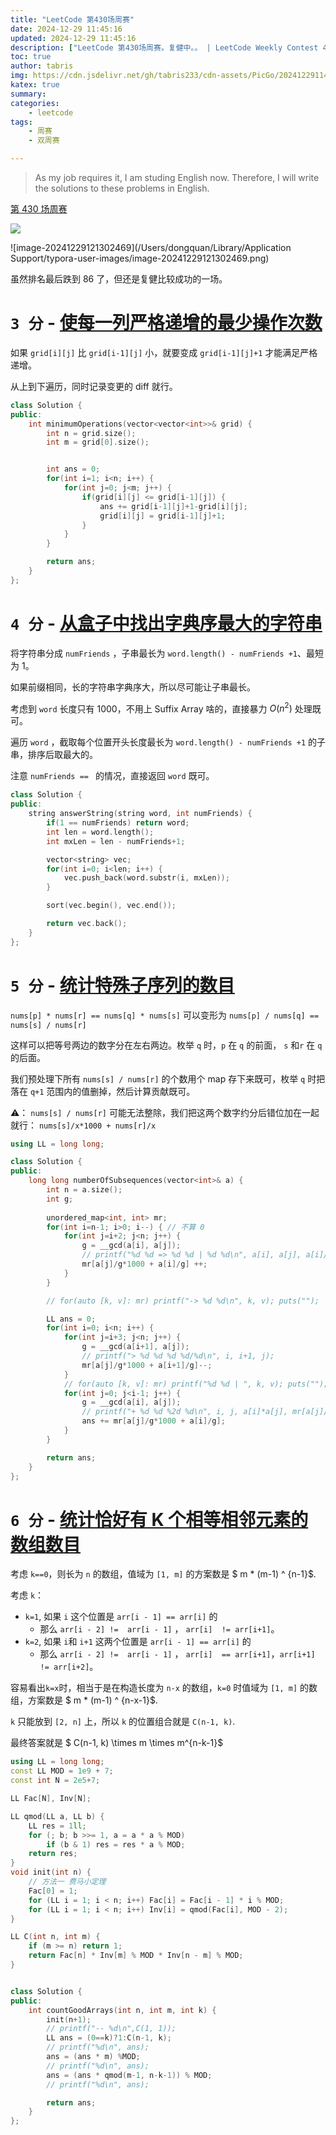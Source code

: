 ```yaml
---
title: "LeetCode 第430场周赛"
date: 2024-12-29 11:45:16
updated: 2024-12-29 11:45:16
description: ["LeetCode 第430场周赛。复健中。。 | LeetCode Weekly Contest 430. "]
toc: true
author: tabris
img: https://cdn.jsdelivr.net/gh/tabris233/cdn-assets/PicGo/202412291141015.png
katex: true
summary:
categories:
    - leetcode
tags:
    - 周赛
    - 双周赛

---
```


> As my job requires it, I am studing English now. Therefore, I will write the solutions to these problems in English.

[第 430 场周赛](https://leetcode.cn/contest/weekly-contest-430)

![](https://cdn.jsdelivr.net/gh/tabris233/cdn-assets/PicGo/202412291141015.png)

![image-20241229121302469](/Users/dongquan/Library/Application Support/typora-user-images/image-20241229121302469.png)

虽然排名最后跌到 86 了，但还是复健比较成功的一场。

# `3 分` - [使每一列严格递增的最少操作次数](https://leetcode.cn/problems/minimum-operations-to-make-columns-strictly-increasing/)

如果 `grid[i][j]` 比 `grid[i-1][j]` 小，就要变成 `grid[i-1][j]+1` 才能满足严格递增。

从上到下遍历，同时记录变更的 diff 就行。

```c++
class Solution {
public:
    int minimumOperations(vector<vector<int>>& grid) {
        int n = grid.size();
        int m = grid[0].size();


        int ans = 0;
        for(int i=1; i<n; i++) {
            for(int j=0; j<m; j++) {
                if(grid[i][j] <= grid[i-1][j]) {
                    ans += grid[i-1][j]+1-grid[i][j];
                    grid[i][j] = grid[i-1][j]+1;
                }
            }
        }

        return ans;
    }
};
```

# `4 分` - [从盒子中找出字典序最大的字符串](https://leetcode.cn/problems/find-the-lexicographically-largest-string-from-the-box-i/)

将字符串分成 `numFriends` ，子串最长为 `word.length() - numFriends +1`、最短为 1。

如果前缀相同，长的字符串字典序大，所以尽可能让子串最长。

考虑到 `word` 长度只有 1000，不用上 Suffix Array 啥的，直接暴力 $O(n^2)$ 处理既可。

遍历 `word` ，截取每个位置开头长度最长为 `word.length() - numFriends +1` 的子串，排序后取最大的。

注意 `numFriends == ` 的情况，直接返回 `word` 既可。

```c++
class Solution {
public:
    string answerString(string word, int numFriends) {
        if(1 == numFriends) return word;
        int len = word.length();
        int mxLen = len - numFriends+1;

        vector<string> vec;
        for(int i=0; i<len; i++) {
            vec.push_back(word.substr(i, mxLen));
        }

        sort(vec.begin(), vec.end());

        return vec.back();
    }
};
```

# `5 分` - [统计特殊子序列的数目](https://leetcode.cn/problems/count-special-subsequences/)

`nums[p] * nums[r] == nums[q] * nums[s]` 可以变形为 `nums[p] / nums[q] == nums[s] / nums[r]`

这样可以把等号两边的数字分在左右两边。枚举 `q` 时，`p` 在 `q` 的前面， `s` 和`r` 在 `q` 的后面。

我们预处理下所有 `nums[s] / nums[r]` 的个数用个 map 存下来既可，枚举 `q` 时把落在 `q+1` 范围内的值删掉，然后计算贡献既可。

⚠️： `nums[s] / nums[r]` 可能无法整除，我们把这两个数字约分后错位加在一起就行： `nums[s]/x*1000 + nums[r]/x` 




```c++
using LL = long long;

class Solution {
public:
    long long numberOfSubsequences(vector<int>& a) {
        int n = a.size();
        int g;
        
        unordered_map<int, int> mr;
        for(int i=n-1; i>0; i--) { // 不算 0 
            for(int j=i+2; j<n; j++) {
                g = __gcd(a[i], a[j]);
                // printf("%d %d => %d %d | %d %d\n", a[i], a[j], a[i]/g, a[j]/g, i, j);
                mr[a[j]/g*1000 + a[i]/g] ++;
            }
        }

        // for(auto [k, v]: mr) printf("-> %d %d\n", k, v); puts("");

        LL ans = 0;
        for(int i=0; i<n; i++) {
            for(int j=i+3; j<n; j++) {
                g = __gcd(a[i+1], a[j]);
                // printf("> %d %d %d %d/%d\n", i, i+1, j);
                mr[a[j]/g*1000 + a[i+1]/g]--;
            }
            // for(auto [k, v]: mr) printf("%d %d | ", k, v); puts("");
            for(int j=0; j<i-1; j++) {
                g = __gcd(a[i], a[j]);
                // printf("+ %d %d %2d %d\n", i, j, a[i]*a[j], mr[a[j]/g*1000 + a[i]/g]);
                ans += mr[a[j]/g*1000 + a[i]/g];
            }
        }

        return ans;
    }
};
```





# `6 分` - [统计恰好有 K 个相等相邻元素的数组数目](https://leetcode.cn/problems/count-the-number-of-arrays-with-k-matching-adjacent-elements/)

考虑 `k==0`，则长为 `n` 的数组，值域为 `[1, m]` 的方案数是 $ m * (m-1) ^ {n-1}$.

考虑 `k`：

- `k=1`, 如果 `i` 这个位置是  `arr[i - 1] == arr[i]`  的
  - 那么  `arr[i - 2] !=  arr[i - 1]` ， `arr[i]  != arr[i+1]`。
- `k=2`, 如果 `i`和 `i+1` 这两个位置是  `arr[i - 1] == arr[i]`  的
  - 那么  `arr[i - 2] !=  arr[i - 1]`  ， `arr[i]  == arr[i+1]`，`arr[i+1]  != arr[i+2]`。

容易看出`k=x`时，相当于是在构造长度为 `n-x` 的数组，`k=0` 时值域为 `[1, m]` 的数组，方案数是 $ m * (m-1) ^ {n-x-1}$.

 `k` 只能放到 `[2, n]` 上，所以 `k` 的位置组合就是 `C(n-1, k)`.

最终答案就是 $ C(n-1, k) \times m \times m^{n-k-1}$



```c++
using LL = long long;
const LL MOD = 1e9 + 7;
const int N = 2e5+7;

LL Fac[N], Inv[N];

LL qmod(LL a, LL b) {
    LL res = 1ll;
    for (; b; b >>= 1, a = a * a % MOD)
        if (b & 1) res = res * a % MOD;
    return res;
}
void init(int n) {
    // 方法一 费马小定理
    Fac[0] = 1;
    for (LL i = 1; i < n; i++) Fac[i] = Fac[i - 1] * i % MOD;
    for (LL i = 1; i < n; i++) Inv[i] = qmod(Fac[i], MOD - 2);
}

LL C(int n, int m) {
    if (m >= n) return 1;
    return Fac[n] * Inv[m] % MOD * Inv[n - m] % MOD;
}


class Solution {
public:
    int countGoodArrays(int n, int m, int k) {
        init(n+1);
        // printf("-- %d\n",C(1, 1));
        LL ans = (0==k)?1:C(n-1, k);
        // printf("%d\n", ans);
        ans = (ans * m) %MOD;
        // printf("%d\n", ans);
        ans = (ans * qmod(m-1, n-k-1)) % MOD;
        // printf("%d\n", ans);

        return ans;
    }
};
```

